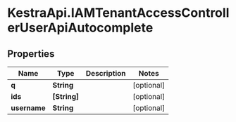 # KestraApi.IAMTenantAccessControllerUserApiAutocomplete

## Properties

Name | Type | Description | Notes
------------ | ------------- | ------------- | -------------
**q** | **String** |  | [optional] 
**ids** | **[String]** |  | [optional] 
**username** | **String** |  | [optional] 


